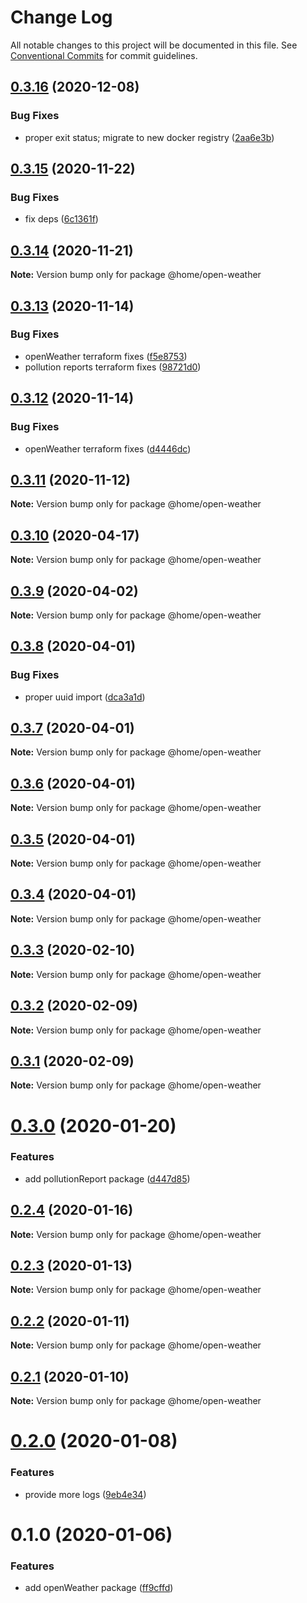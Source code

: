 # Change Log

All notable changes to this project will be documented in this file.
See [Conventional Commits](https://conventionalcommits.org) for commit guidelines.

## [0.3.16](https://github.com/mariusz-kabala/homeAutomation/compare/@home/open-weather@0.3.15...@home/open-weather@0.3.16) (2020-12-08)


### Bug Fixes

* proper exit status; migrate to new docker registry ([2aa6e3b](https://github.com/mariusz-kabala/homeAutomation/commit/2aa6e3bc4886a813f60f911a779dd122d61899b3))





## [0.3.15](https://github.com/mariusz-kabala/homeAutomation/compare/@home/open-weather@0.3.14...@home/open-weather@0.3.15) (2020-11-22)


### Bug Fixes

* fix deps ([6c1361f](https://github.com/mariusz-kabala/homeAutomation/commit/6c1361ff7b01bb85ab4521cb4a83e34429d6fbd6))





## [0.3.14](https://github.com/mariusz-kabala/homeAutomation/compare/@home/open-weather@0.3.13...@home/open-weather@0.3.14) (2020-11-21)

**Note:** Version bump only for package @home/open-weather





## [0.3.13](https://github.com/mariusz-kabala/homeAutomation/compare/@home/open-weather@0.3.12...@home/open-weather@0.3.13) (2020-11-14)


### Bug Fixes

* openWeather terraform fixes ([f5e8753](https://github.com/mariusz-kabala/homeAutomation/commit/f5e8753e27b764f5d7c6f099953bd54bf93312b4))
* pollution reports terraform fixes ([98721d0](https://github.com/mariusz-kabala/homeAutomation/commit/98721d0f0e4fac049c00b36ba4af337e33995602))





## [0.3.12](https://github.com/mariusz-kabala/homeAutomation/compare/@home/open-weather@0.3.11...@home/open-weather@0.3.12) (2020-11-14)


### Bug Fixes

* openWeather terraform fixes ([d4446dc](https://github.com/mariusz-kabala/homeAutomation/commit/d4446dcd88c840d9f04124e69d759ac1735b6acb))





## [0.3.11](https://github.com/mariusz-kabala/homeAutomation/compare/@home/open-weather@0.3.10...@home/open-weather@0.3.11) (2020-11-12)

**Note:** Version bump only for package @home/open-weather





## [0.3.10](https://github.com/mariusz-kabala/homeAutomation/compare/@home/open-weather@0.3.9...@home/open-weather@0.3.10) (2020-04-17)

**Note:** Version bump only for package @home/open-weather





## [0.3.9](https://github.com/mariusz-kabala/homeAutomation/compare/@home/open-weather@0.3.8...@home/open-weather@0.3.9) (2020-04-02)

**Note:** Version bump only for package @home/open-weather





## [0.3.8](https://github.com/mariusz-kabala/homeAutomation/compare/@home/open-weather@0.3.7...@home/open-weather@0.3.8) (2020-04-01)


### Bug Fixes

* proper uuid import ([dca3a1d](https://github.com/mariusz-kabala/homeAutomation/commit/dca3a1d48f9ab7fe732bb16314e9d0b02ae660f9))





## [0.3.7](https://github.com/mariusz-kabala/homeAutomation/compare/@home/open-weather@0.3.6...@home/open-weather@0.3.7) (2020-04-01)

**Note:** Version bump only for package @home/open-weather





## [0.3.6](https://github.com/mariusz-kabala/homeAutomation/compare/@home/open-weather@0.3.5...@home/open-weather@0.3.6) (2020-04-01)

**Note:** Version bump only for package @home/open-weather





## [0.3.5](https://github.com/mariusz-kabala/homeAutomation/compare/@home/open-weather@0.3.4...@home/open-weather@0.3.5) (2020-04-01)

**Note:** Version bump only for package @home/open-weather





## [0.3.4](https://github.com/mariusz-kabala/homeAutomation/compare/@home/open-weather@0.3.3...@home/open-weather@0.3.4) (2020-04-01)

**Note:** Version bump only for package @home/open-weather





## [0.3.3](https://github.com/mariusz-kabala/homeAutomation/compare/@home/open-weather@0.3.2...@home/open-weather@0.3.3) (2020-02-10)

**Note:** Version bump only for package @home/open-weather





## [0.3.2](https://github.com/mariusz-kabala/homeAutomation/compare/@home/open-weather@0.3.1...@home/open-weather@0.3.2) (2020-02-09)

**Note:** Version bump only for package @home/open-weather





## [0.3.1](https://github.com/mariusz-kabala/homeAutomation/compare/@home/open-weather@0.3.0...@home/open-weather@0.3.1) (2020-02-09)

**Note:** Version bump only for package @home/open-weather





# [0.3.0](https://github.com/mariusz-kabala/homeAutomation/compare/@home/open-weather@0.2.4...@home/open-weather@0.3.0) (2020-01-20)


### Features

* add pollutionReport package ([d447d85](https://github.com/mariusz-kabala/homeAutomation/commit/d447d8512d4d95fa514b52e94b024afa6b3ec7e9))





## [0.2.4](https://github.com/mariusz-kabala/homeAutomation/compare/@home/open-weather@0.2.3...@home/open-weather@0.2.4) (2020-01-16)

**Note:** Version bump only for package @home/open-weather





## [0.2.3](https://github.com/mariusz-kabala/homeAutomation/compare/@home/open-weather@0.2.2...@home/open-weather@0.2.3) (2020-01-13)

**Note:** Version bump only for package @home/open-weather





## [0.2.2](https://github.com/mariusz-kabala/homeAutomation/compare/@home/open-weather@0.2.1...@home/open-weather@0.2.2) (2020-01-11)

**Note:** Version bump only for package @home/open-weather





## [0.2.1](https://github.com/mariusz-kabala/homeAutomation/compare/@home/open-weather@0.2.0...@home/open-weather@0.2.1) (2020-01-10)

**Note:** Version bump only for package @home/open-weather





# [0.2.0](https://github.com/mariusz-kabala/homeAutomation/compare/@home/open-weather@0.1.0...@home/open-weather@0.2.0) (2020-01-08)


### Features

* provide more logs ([9eb4e34](https://github.com/mariusz-kabala/homeAutomation/commit/9eb4e34dab9ba9d1868b8406f4f4479730eaf80d))





# 0.1.0 (2020-01-06)


### Features

* add openWeather package ([ff9cffd](https://github.com/mariusz-kabala/homeAutomation/commit/ff9cffd08a5f03052f6ee1e77669bd8819266bd7))
